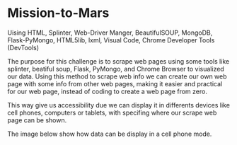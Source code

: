 # Mission-to-Mars
Uising HTML, Splinter, Web-Driver Manger, BeautifulSOUP, MongoDB, Flask-PyMongo, HTML5lib, lxml, Visual Code, Chrome Developer Tools (DevTools)


The purpose for this challenge is to scrape web pages using some tools like splinter, beatiful soup, Flask, PyMongo, and Chrome Browser to visualized our data. Using this method to scrape web info we can create our own web page with some info from other web pages, making it easier and practical for our web page, instead of coding to create a web page from zero.

This way give us accessibility due we can display it in differents devices like cell phones, computers or tablets, with specifing where our scrape web page can be shown.


The image below show how data can be display in a cell phone mode.
